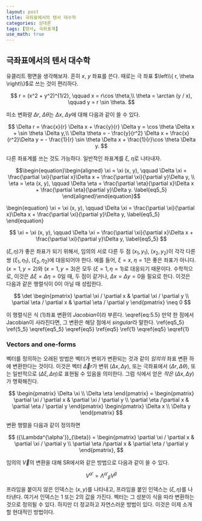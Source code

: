 ```yaml
---
layout: post
title: 극좌표에서의 텐서 대수학
categories: 상대론
tags: [텐서, 극좌표계]
use_math: true
---
```


## 극좌표에서의 텐서 대수학
유클리트 평면을 생각해보자. 흔히 $x$, $y$ 좌표를 쓴다. 때로는 극 좌표 $\left\\{ r, \theta \right\\}$로 쓰는 것이 편리하다.

$$
r = (x^2 + y^2)^{1/2}, \qquad x = r\cos \theta,\\
\theta = \arctan (y / x), \qquad y = r \sin \theta.
$$

미소 변화량 $\Delta r$, $\Delta \theta$는 $\Delta x$, $\Delta y$에 대해 다음과 같이 쓸 수 있다.

$$
\Delta r = \frac{x}{r} \Delta x + \frac{y}{r} \Delta y = \cos \theta \Delta x + \sin \theta \Delta y,\\
\Delta \theta = - \frac{y}{r^2} \Delta x + \frac{x}{r^2}\Delta y = - \frac{1}{r} \sin \theta \Delta x + \frac{1}{r}\cos \theta \Delta y.
$$

다른 좌표계를 쓰는 것도 가능하다. 일반적인 좌표계를 $\xi$, $\eta$로 나타내자.

$$\begin{equation}\begin{aligned}
\xi = \xi (x, y), \qquad \Delta \xi = \frac{\partial \xi}{\partial x}\Delta x + \frac{\partial \xi}{\partial y}\Delta y, \\
\eta = \eta (x, y), \qquad \Delta \eta = \frac{\partial \eta}{\partial x}\Delta x + \frac{\partial \eta}{\partial y}\Delta y.
\label{eq5_5}
\end{aligned}\end{equation}$$


\begin{equation}
\xi = \xi (x, y), \qquad \Delta \xi = \frac{\partial \xi}{\partial x}\Delta x + \frac{\partial \xi}{\partial y}\Delta y, 
\label{eq5_5}
\end{equation}

$$
\xi = \xi (x, y), \qquad \Delta \xi = \frac{\partial \xi}{\partial x}\Delta x + \frac{\partial \xi}{\partial y}\Delta y, 
\label{eq5_5}
$$

$(\xi, \eta)$가 좋은 좌표가 되기 위해서, 임의의 서로 다른 두 점 $(x_1, y_1)$, $(x_2, y_2)$이 각각 다른 쌍 $(\xi_1, \eta_1)$, $(\xi_2, \eta_2)$에 대응되어야 한다. 예를 들어, $\xi = x$, $\eta = 1$은 좋은 좌표가 아니다. $(x = 1, y= 2)$와 $(x = 1, y = 3)$은 모두 $(\xi = 1, \eta = 1)$로 대응되기 때문이다. 수학적으로, 이것은 $\Delta \xi = \Delta \eta = 0$일 때, 두 점이 같거나, $\Delta x = \Delta y = 0$을 필요로 한다. 이것은 다음과 같은 행렬식이 $0$이 아닐 때 성립한다.

$$
\det \begin{pmatrix} \partial \xi / \partial x & \partial \xi / \partial y \\ \partial \eta / \partial x & \partial \eta / \partial y \end{pmatrix} \neq 0
$$

이 행렬식은 식 (1)좌표 변환의 *Jacobian*이라 부른다. \eqref{eq:5.5} 만약 한 점에서 Jacobian이 사라진다면, 그 변환은 해당 점에서 *singular*라 말한다.
\ref{eq5_5} \ref{5_5} \eqref{eq5_5} \eqref{eq5}
\ref{eq5} \ref{1} \eqref{eq5} \eqref{1}

### Vectors and one-forms
벡터를 정의하는 오래된 방법은 벡터가 변위가 변환되는 것과 같이 *임의의* 좌표 변환 하에 변환한다는 것이다. 이것은 벡터 $\vec{\Delta} r$가 변위 $(\Delta x, \Delta y)$, 또는 극좌표에서 $(\Delta r, \Delta \theta)$, 또는 일반적으로 $(\Delta \xi, \Delta \eta)$로 표현될 수 있음을 의미한다. 그럼 식에서 얻은 *작은* $(\Delta x, \Delta y)$가 명확해진다.

$$
\begin{pmatrix} \Delta \xi \\ \Delta \eta \end{pmatrix} = \begin{pmatrix} \partial \xi / \partial x & \partial \xi / \partial y \\ \partial \eta /\partial x & \partial \eta / \partial y \end{pmatrix} \begin{pmatrix} \Delta x \\ \Delta y \end{pmatrix}
$$

변환 행렬을 다음과 같이 정의하면

$$
({\Lambda^{\alpha'}}_{\beta}) = \begin{pmatrix} \partial \xi / \partial x & \partial \xi / \partial y \\ \partial \eta /\partial x & \partial \eta / \partial y \end{pmatrix},
$$

임의의 $\vec{V}$의 변환을 대해 SR에서와 같은 방법으로 다음과 같이 쓸 수 있다.

$$
V^{\alpha '} = {\Lambda^{\alpha'}}_{\beta} V^\beta
$$

프라임을 붙이지 않은 인덱스는 $(x, y)$를 나타내고, 프라임을 붙인 인덱스는 $(\xi, \eta)$를 나타낸다. 여기서 인덱스는 $1$ 또는 $2$의 값을 가진다. 벡터는 그 성분이 식을 따라 변환하는 것으로 정의될 수 있다. 하지만 더 정교하고 자연스러운 방법이 있다. 이것은 이제 소개할 현대적인 방법이다.


